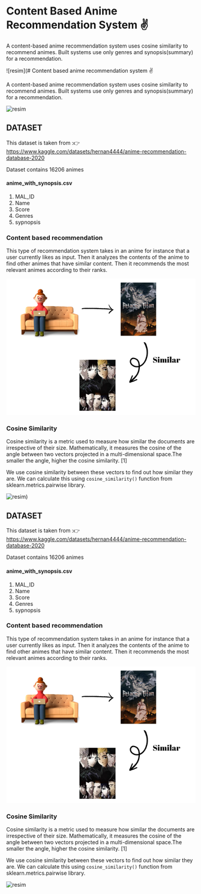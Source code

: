 # Content Based Anime Recommendation System :v:

A content-based anime recommendation system uses cosine similarity to recommend animes. Built systems use only genres and synopsis(summary) for a recommendation.

![resim](# Content based anime recommendation system :v:

A content-based anime recommendation system uses cosine similarity to recommend animes. Built systems use only genres and synopsis(summary) for a recommendation.

![resim](https://w0.peakpx.com/wallpaper/191/702/HD-wallpaper-izuku-midoriya-cool-my-hero-academia.jpg)

## DATASET

This dataset is taken from ::point_right: https://www.kaggle.com/datasets/hernan4444/anime-recommendation-database-2020

Dataset contains 16206 animes

#### anime_with_synopsis.csv
1) MAL_ID	
2) Name
3) Score	
4) Genres
5) sypnopsis

### Content based recommendation

This type of recommendation system takes in an anime for instance that a user currently likes as input.  Then it analyzes the contents of the anime to find other animes that have similar content. Then it recommends the most relevant animes according to their ranks.

![resim2](https://github.com/NurFortuna/Content-based-_anime_recommendation_system/blob/main/content-base.png)

### Cosine Similarity

Cosine similarity is a metric used to measure how similar the documents are irrespective of their size. Mathematically, it measures the cosine of the angle between two vectors projected in a multi-dimensional space.The smaller the angle, higher the cosine similarity. [1]

We use cosine similarity between these vectors to find out how similar they are. We can calculate this using ``` cosine_similarity() ``` function from sklearn.metrics.pairwise library.

![resim](https://cs.carleton.edu/cs_comps/0910/netflixprize/final_results/knn/img/knn/cos.png))

## DATASET

This dataset is taken from ::point_right: https://www.kaggle.com/datasets/hernan4444/anime-recommendation-database-2020

Dataset contains 16206 animes

#### anime_with_synopsis.csv
1) MAL_ID	
2) Name
3) Score	
4) Genres
5) sypnopsis

### Content based recommendation

This type of recommendation system takes in an anime for instance that a user currently likes as input.  Then it analyzes the contents of the anime to find other animes that have similar content. Then it recommends the most relevant animes according to their ranks.

![resim2](https://github.com/NurFortuna/Content-based-_anime_recommendation_system/blob/main/content-base.png)

### Cosine Similarity

Cosine similarity is a metric used to measure how similar the documents are irrespective of their size. Mathematically, it measures the cosine of the angle between two vectors projected in a multi-dimensional space.The smaller the angle, higher the cosine similarity. [1]

We use cosine similarity between these vectors to find out how similar they are. We can calculate this using ``` cosine_similarity() ``` function from sklearn.metrics.pairwise library.

![resim](https://cs.carleton.edu/cs_comps/0910/netflixprize/final_results/knn/img/knn/cos.png)
